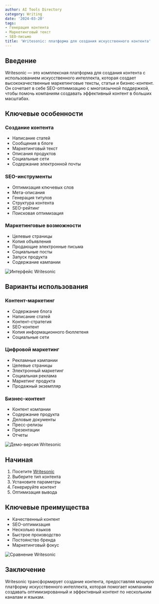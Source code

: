 ```yaml
---
author: AI Tools Directory
category: Writing
date: '2024-03-20'
tags:
- Генерация контента
- Маркетинговый текст
- SEO-письмо
title: 'Writesonic: платформа для создания искусственного контента'
---
```


## Введение

Writesonic — это комплексная платформа для создания контента с использованием искусственного интеллекта, которая создает высококачественные маркетинговые тексты, статьи и бизнес-контент. Он сочетает в себе SEO-оптимизацию с многоязычной поддержкой, чтобы помочь компаниям создавать эффективный контент в больших масштабах.

## Ключевые особенности

### Создание контента
- Написание статей
- Сообщения в блоге
- Маркетинговый текст
- Описания продуктов
- Социальные сети
- Содержание электронной почты

### SEO-инструменты
- Оптимизация ключевых слов
- Мета-описания
- Генерация титулов
- Структура контента
- SEO-рейтинг
- Поисковая оптимизация

### Маркетинговые возможности
- Целевые страницы
- Копия объявления
- Продающие электронные письма
- Социальные посты
- Запуск продукта
- Содержание кампании

![Интерфейс Writesonic](/imgs/writesonic/interface.jpg)

## Варианты использования

### Контент-маркетинг
- Содержание блога
- Написание статей
- Контент-стратегия
- SEO-контент
- Копия информационного бюллетеня
- Социальные сети

### Цифровой маркетинг
- Рекламные кампании
- Целевые страницы
- Электронный маркетинг
- Социальная реклама
- Маркетинг продукта
- Продажный экземпляр

### Бизнес-контент
- Контент компании
- Содержание продукта
- Деловые документы
- Пресс-релизы
- Презентации
- Отчеты

![Демо-версия Writesonic](/imgs/writesonic/demo.jpg)

## Начиная

1. Посетите [Writesonic](https://writesonic.com)
2. Выберите тип контента
3. Установите параметры
4. Генерируйте контент
5. Оптимизация вывода

## Ключевые преимущества

- Качественный контент
- SEO-оптимизация
- Несколько языков
- Быстрое производство
- Постоянство бренда
- Маркетинговый фокус

![Сравнение Writesonic](/imgs/writesonic/comparison.jpg)

## Заключение

Writesonic трансформирует создание контента, предоставляя мощную платформу искусственного интеллекта, которая помогает компаниям создавать оптимизированный и эффективный контент по нескольким каналам и языкам.